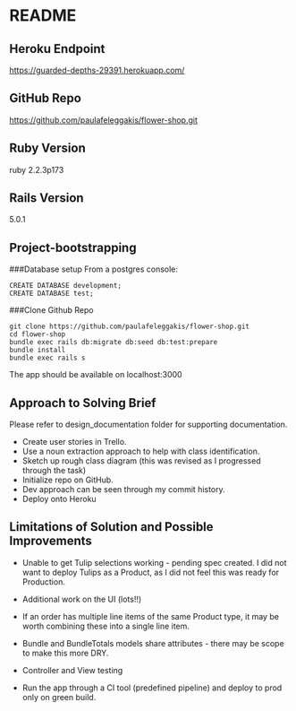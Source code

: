 # README

## Heroku Endpoint
https://guarded-depths-29391.herokuapp.com/

## GitHub Repo
https://github.com/paulafeleggakis/flower-shop.git

## Ruby Version
ruby 2.2.3p173

## Rails Version
5.0.1

## Project-bootstrapping

###Database setup
From a postgres console:

```shell
CREATE DATABASE development;
CREATE DATABASE test;
```

###Clone Github Repo
```shell
git clone https://github.com/paulafeleggakis/flower-shop.git
cd flower-shop
bundle exec rails db:migrate db:seed db:test:prepare
bundle install
bundle exec rails s
```
The app should be available on localhost:3000

## Approach to Solving Brief
Please refer to design_documentation folder for supporting documentation.

* Create user stories in Trello.
* Use a noun extraction approach to help with class identification.
* Sketch up rough class diagram (this was revised as I progressed through the task)
* Initialize repo on GitHub.
* Dev approach can be seen through my commit history.
* Deploy onto Heroku 

## Limitations of Solution and Possible Improvements

* Unable to get Tulip selections working - pending spec created. I did not want to deploy Tulips as a Product, as I did not feel this was ready for Production.

* Additional work on the UI (lots!!)

* If an order has multiple line items of the same Product type, it may be worth combining these into a single line item.

* Bundle and BundleTotals models share attributes - there may be scope to make this more DRY.

* Controller and View testing

* Run the app through a CI tool (predefined pipeline) and deploy to prod only on green build.



